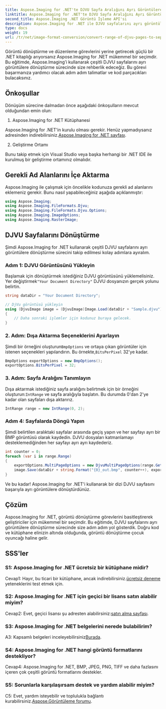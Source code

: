 ```yaml
---
title: Aspose.Imaging for .NET'te DJVU Sayfa Aralığını Ayrı Görüntülere Dönüştürün
linktitle: Aspose.Imaging for .NET'te DJVU Sayfa Aralığını Ayrı Görüntülere Dönüştürün
second_title: Aspose.Imaging .NET Görüntü İşleme API'si
description: Aspose.Imaging for .NET ile DJVU sayfalarını ayrı görüntülere nasıl dönüştürebileceğinizi keşfedin. Adım adım kılavuz, kod örnekleri ve SSS sağlandı.
type: docs
weight: 19
url: /tr/net/image-format-conversion/convert-range-of-djvu-pages-to-separate-images/
---
```

Görüntü dönüştürme ve düzenleme görevlerini yerine getirecek güçlü bir .NET kitaplığı arıyorsanız Aspose.Imaging for .NET mükemmel bir seçimdir. Bu eğitimde, Aspose.Imaging'i kullanarak çeşitli DJVU sayfalarını ayrı görüntülere dönüştürme sürecinde size rehberlik edeceğiz. Bu görevi başarmanıza yardımcı olacak adım adım talimatlar ve kod parçacıkları bulacaksınız.

## Önkoşullar

Dönüşüm sürecine dalmadan önce aşağıdaki önkoşulların mevcut olduğundan emin olun:

1. Aspose.Imaging for .NET Kütüphanesi

 Aspose.Imaging for .NET'in kurulu olması gerekir. Henüz yapmadıysanız adresinden indirebilirsiniz.[Aspose.Imaging for .NET sayfası](https://releases.aspose.com/imaging/net/).

2. Geliştirme Ortamı

Bunu takip etmek için Visual Studio veya başka herhangi bir .NET IDE ile kurulmuş bir geliştirme ortamınız olmalıdır.

## Gerekli Ad Alanlarını İçe Aktarma

Aspose.Imaging ile çalışmak için öncelikle kodunuza gerekli ad alanlarını eklemeniz gerekir. Bunu nasıl yapabileceğiniz aşağıda açıklanmıştır:

```csharp
using Aspose.Imaging;
using Aspose.Imaging.FileFormats.Djvu;
using Aspose.Imaging.FileFormats.Djvu.Options;
using Aspose.Imaging.ImageOptions;
using Aspose.Imaging.RasterImage;
```

## DJVU Sayfalarını Dönüştürme

Şimdi Aspose.Imaging for .NET kullanarak çeşitli DJVU sayfalarını ayrı görüntülere dönüştürme sürecini takip edilmesi kolay adımlara ayıralım.

### Adım 1: DJVU Görüntüsünü Yükleyin

 Başlamak için dönüştürmek istediğiniz DJVU görüntüsünü yüklemelisiniz. Yer değiştirmek`"Your Document Directory"` DJVU dosyanızın gerçek yolunu belirtin.

```csharp
string dataDir = "Your Document Directory";

// DjVu görüntüsü yükleyin
using (DjvuImage image = (DjvuImage)Image.Load(dataDir + "Sample.djvu"))
{
    // Daha sonraki işlemler için kodunuz buraya gelecek.
}
```

### 2. Adım: Dışa Aktarma Seçeneklerini Ayarlayın

 Şimdi bir örneğini oluşturun`BmpOptions` ve ortaya çıkan görüntüler için istenen seçenekleri yapılandırın. Bu örnekte,`BitsPerPixel` 32'ye kadar.

```csharp
BmpOptions exportOptions = new BmpOptions();
exportOptions.BitsPerPixel = 32;
```

### 3. Adım: Sayfa Aralığını Tanımlayın

 Dışa aktarmak istediğiniz sayfa aralığını belirtmek için bir örneğini oluşturun:`IntRange` ve sayfa aralığıyla başlatın. Bu durumda 0'dan 2'ye kadar olan sayfaları dışa aktarırız.

```csharp
IntRange range = new IntRange(0, 2);
```

### Adım 4: Sayfalarda Döngü Yapın

Şimdi belirtilen aralıktaki sayfalar arasında geçiş yapın ve her sayfayı ayrı bir BMP görüntüsü olarak kaydedin. DJVU dosyaları katmanlamayı desteklemediğinden her sayfayı ayrı ayrı kaydederiz.

```csharp
int counter = 0;
foreach (var i in range.Range)
{
    exportOptions.MultiPageOptions = new DjvuMultiPageOptions(range.GetArrayOneItemFromIndex(counter));
    image.Save(dataDir + string.Format("{0}_out.bmp", counter++), exportOptions);
}
```

Ve bu kadar! Aspose.Imaging for .NET'i kullanarak bir dizi DJVU sayfasını başarıyla ayrı görüntülere dönüştürdünüz.

## Çözüm

Aspose.Imaging for .NET, görüntü dönüştürme görevlerini basitleştirerek geliştiriciler için mükemmel bir seçimdir. Bu eğitimde, DJVU sayfalarını ayrı görüntülere dönüştürme sürecinde size adım adım yol gösterdik. Doğru kod ve kütüphane elinizin altında olduğunda, görüntü dönüştürme çocuk oyuncağı haline gelir.

## SSS'ler

### S1: Aspose.Imaging for .NET ücretsiz bir kütüphane midir?

 Cevap1: Hayır, bu ticari bir kütüphane, ancak indirebilirsiniz.[ücretsiz deneme](https://releases.aspose.com/) yeteneklerini test etmek için.

### S2: Aspose.Imaging for .NET için geçici bir lisans satın alabilir miyim?

 Cevap2: Evet, geçici lisansı şu adresten alabilirsiniz:[satın alma sayfası](https://purchase.aspose.com/temporary-license/).

### S3: Aspose.Imaging for .NET belgelerini nerede bulabilirim?

 A3: Kapsamlı belgeleri inceleyebilirsiniz[Burada](https://reference.aspose.com/imaging/net/).

### S4: Aspose.Imaging for .NET hangi görüntü formatlarını destekliyor?

Cevap4: Aspose.Imaging for .NET, BMP, JPEG, PNG, TIFF ve daha fazlasını içeren çok çeşitli görüntü formatlarını destekler.

### S5: Sorunlarla karşılaşırsam destek ve yardım alabilir miyim?

 C5: Evet, yardım isteyebilir ve toplulukla bağlantı kurabilirsiniz.[Aspose.Görüntüleme forumu](https://forum.aspose.com/).